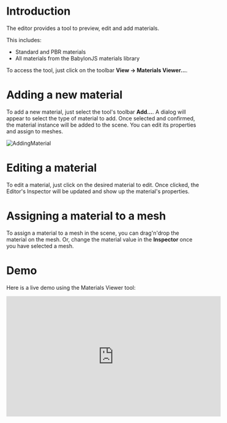 # Introduction

The editor provides a tool to preview, edit and add materials.

This includes:
* Standard and PBR materials
* All materials from the BabylonJS materials library

To access the tool, just click on the toolbar **View -> Materials Viewer...**.

# Adding a new material
To add a new material, just select the tool's toolbar **Add...**. A dialog will appear to select the type of material to add.
Once selected and confirmed, the material instance will be added to the scene. You can edit its properties and assign to meshes.

![AddingMaterial](/img/extensions/Editor/ManagingMaterials/AddingMaterial.png)

# Editing a material
To edit a material, just click on the desired material to edit. Once clicked, the Editor's Inspector will be updated and show up the material's properties.

# Assigning a material to a mesh
To assign a material to a mesh in the scene, you can drag'n'drop the material on the mesh. Or, change the material value in the **Inspector** once you have selected a mesh.

# Demo
Here is a live demo using the Materials Viewer tool:

<iframe width="560" height="315" src="https://www.youtube.com/embed/alCcn_lUjRc" frameborder="0" allow="autoplay; encrypted-media" allowfullscreen></iframe>
